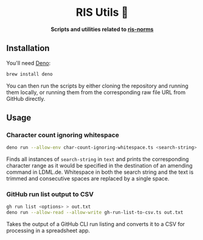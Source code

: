 <h1 align="center">
  RIS Utils 🦉
</h1>

<p align="center">
  <strong>Scripts and utilities related to <a href="https://github.com/digitalservicebund/ris-norms/">ris-norms</a></strong>
</p>

## Installation

You'll need [Deno](https://deno.com/):

```sh
brew install deno
```

You can then run the scripts by either cloning the repository and running them locally, or running them from the corresponding raw file URL from GitHub directly.

## Usage

### Character count ignoring whitespace

```sh
deno run --allow-env char-count-ignoring-whitespace.ts <search-string> <text>
```

Finds all instances of `search-string` in `text` and prints the corresponding character range as it would be specified in the destination of an amending command in LDML.de. Whitespace in both the search string and the text is trimmed and consecutive spaces are replaced by a single space.

### GitHub run list output to CSV

```sh
gh run list <options> > out.txt
deno run --allow-read --allow-write gh-run-list-to-csv.ts out.txt
```

Takes the output of a GitHub CLI run listing and converts it to a CSV for processing in a spreadsheet app.
